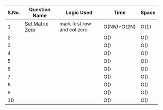 S.No. | Question Name | Logic Used  | Time | Space
------|---------------|--------------|----------|--------|
1 | [Set Matrix Zero](./01-set-matrix-zero.cpp) | mark first row and col zero| O(N*N)+O(2*N) | O(1)
2 | []() || O() | O() 
3 | []() || O() | O() 
4 | []() || O() | O() 
5 | []() || O() | O() 
6 | []() || O() | O() 
7 | []() || O() | O() 
8 | []() || O() | O() 
9 | []() || O() | O() 
10 | []() || O() | O() 

<!-- 1 | []() || O() | O() 
2 | []() || O() | O() 
3 | []() || O() | O() 
4 | []() || O() | O() 
5 | []() || O() | O() 
6 | []() || O() | O() 
7 | []() || O() | O() 
8 | []() || O() | O() 
9 | []() || O() | O() 
10 | []() || O() | O()  -->

<!-- 1 | []() || O() | O() 
2 | []() || O() | O() 
3 | []() || O() | O() 
4 | []() || O() | O() 
5 | []() || O() | O() 
6 | []() || O() | O() 
7 | []() || O() | O() 
8 | []() || O() | O() 
9 | []() || O() | O() 
10 | []() || O() | O()  -->